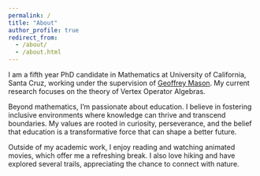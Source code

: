```yaml
---
permalink: /
title: "About"
author_profile: true
redirect_from: 
  - /about/
  - /about.html
---
```


I am a fifth year PhD candidate in Mathematics at University of California, Santa Cruz, working under the supervision of [Geoffrey Mason](https://www.math.ucsc.edu/people/emeriti.php?uid=gem). My current research focuses on the theory of Vertex Operator Algebras.

Beyond mathematics, I’m passionate about education. I believe in fostering inclusive environments where knowledge can thrive and transcend boundaries. My values are rooted in curiosity, perseverance, and the belief that education is a transformative force that can shape a better future.

Outside of my academic work, I enjoy reading and watching animated movies, which offer me a refreshing break. I also love hiking and have explored several trails, appreciating the chance to connect with nature.
